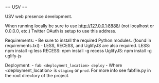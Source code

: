 == USV ==

USV web presence development.

When running locally be sure to use http://127.0.0.1:8888/ (not localhost or 0.0.0.0, etc.) Twitter OAuth is setup to use this address.

Requirements:
	- Be sure to install the required Python modules. (found in requirements.txt)
	- LESS, RECESS, and UglifyJS are also required.
		LESS: npm install -g less
		RECESS: npm install -g recess
		UglifyJS: npm install -g uglify-js

Deployment:
    - `fab <deployment_location> deploy` - Where <deployment_location> is `staging` or `prod`. For more info see fabfile.py in the root directory of the project.

